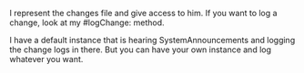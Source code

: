 I represent the changes file and give access to him.  If you want to log a change, look at my #logChange: method.

I have a default instance that is hearing SystemAnnouncements and logging the change logs in there.
But you can have your own instance and log whatever you want.